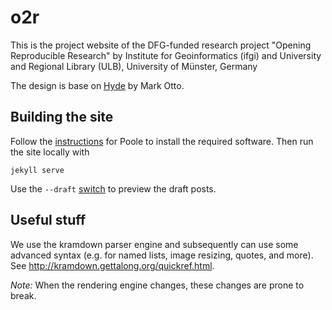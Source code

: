 # o2r

This is the project website of the DFG-funded research project "Opening Reproducible Research" by Institute for Geoinformatics (ifgi) and University and Regional Library (ULB), University of Münster, Germany

The design is base on [Hyde](https://github.com/poole/hyde) by Mark Otto.

## Building the site

Follow the [instructions](https://github.com/poole/poole) for Poole to install the required software. Then run the site locally with

```
jekyll serve
```

Use the `--draft` [switch](https://jekyllrb.com/docs/drafts/) to preview the draft posts.

## Useful stuff

We use the kramdown parser engine and subsequently can use some advanced syntax (e.g. for named lists, image resizing, quotes, and more). See http://kramdown.gettalong.org/quickref.html.

*Note:* When the rendering engine changes, these changes are prone to break.
